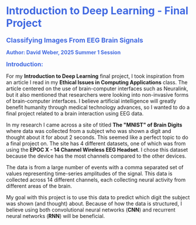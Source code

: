 # <span style="color: royalblue;">Introduction to Deep Learning - Final Project</span>

<span style="font-size: 18px; font-weight: bold; color: royalblue;">Classifying Images From EEG Brain Signals</span>

<span style="font-size: 14px; font-weight: bold; color: royalblue;">Author: David Weber, 2025 Summer 1 Session</span>

<span style="font-size: 16px; font-weight: bold; color: royalblue;">Introduction:</span>

For my **Introduction to Deep Learning** final project, I took inspiration from an article I read in my **Ethical Issues in Computing Applications** class. The article centered on the use of brain-computer interfaces such as Neuralink, but it also mentioned that researchers were looking into non-invasive forms of brain-computer interfaces. I believe artificial intelligence will greatly benefit humanity through medical technology advances, so I wanted to do a final project related to a brain interaction using EEG data.

In my research I came across a site of titled **The "MNIST" of Brain Digits** where data was collected from a subject who was shown a digit and thought about it for about 2 seconds. This seemed like a perfect topic to do a final project on. The site has 4 different datasets, one of which was from using the **EPOC X - 14 Channel Wireless EEG Headset**. I chose this dataset because the device has the most channels compared to the other devices.

The data is from a large number of events with a comma separated set of values representing time-series amplitudes of the signal. This data is collected across 14 different channels, each collecting neural activity from different areas of the brain.

My goal with this project is to use this data to predict which digit the subject was shown (and thought) about. Because of how the data is structured, I believe using both convolutional neural networks (**CNN**) and recurrent neural networks (**RNN**) will be beneficial.
